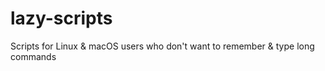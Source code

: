# lazy-scripts
Scripts for Linux &amp; macOS users who don't want to remember &amp; type long commands
